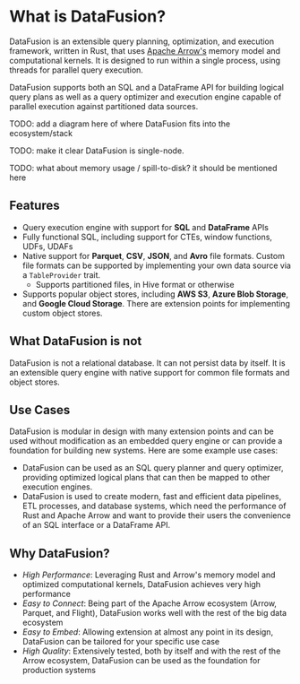 <!---
  Licensed to the Apache Software Foundation (ASF) under one
  or more contributor license agreements.  See the NOTICE file
  distributed with this work for additional information
  regarding copyright ownership.  The ASF licenses this file
  to you under the Apache License, Version 2.0 (the
  "License"); you may not use this file except in compliance
  with the License.  You may obtain a copy of the License at

    http://www.apache.org/licenses/LICENSE-2.0

  Unless required by applicable law or agreed to in writing,
  software distributed under the License is distributed on an
  "AS IS" BASIS, WITHOUT WARRANTIES OR CONDITIONS OF ANY
  KIND, either express or implied.  See the License for the
  specific language governing permissions and limitations
  under the License.
-->

# What is DataFusion?

DataFusion is an extensible query planning, optimization, and execution framework, written in
Rust, that uses [Apache Arrow's](https://arrow.apache.org) memory model and computational kernels.
It is designed to run within a single process, using threads for parallel query execution.

DataFusion supports both an SQL and a DataFrame API for building
logical query plans as well as a query optimizer and execution engine
capable of parallel execution against partitioned data sources.

TODO: add a diagram here of where DataFusion fits into the ecosystem/stack

TODO: make it clear DataFusion is single-node. 

TODO: what about memory usage / spill-to-disk? it should be mentioned here

## Features

- Query execution engine with support for **SQL** and **DataFrame** APIs
- Fully functional SQL, including support for CTEs, window functions, UDFs, UDAFs
- Native support for **Parquet**, **CSV**, **JSON**, and **Avro** file formats. Custom
  file formats can be supported by implementing your own data source via a `TableProvider` trait.
  - Supports partitioned files, in Hive format or otherwise
- Supports popular object stores, including **AWS S3**, **Azure Blob
  Storage**, and **Google Cloud Storage**. There are extension points for implementing
  custom object stores.

## What DataFusion is not

DataFusion is not a relational database. It can not persist data by itself. It is an extensible
query engine with native support for common file formats and object stores.

## Use Cases

DataFusion is modular in design with many extension points and can be
used without modification as an embedded query engine or can provide
a foundation for building new systems. Here are some example use cases:

- DataFusion can be used as an SQL query planner and query optimizer, providing
  optimized logical plans that can then be mapped to other execution engines.
- DataFusion is used to create modern, fast and efficient data
  pipelines, ETL processes, and database systems, which need the
  performance of Rust and Apache Arrow and want to provide their users
  the convenience of an SQL interface or a DataFrame API.

## Why DataFusion?

- _High Performance_: Leveraging Rust and Arrow's memory model and optimized computational kernels, DataFusion achieves very high performance
- _Easy to Connect_: Being part of the Apache Arrow ecosystem (Arrow, Parquet, and Flight), DataFusion works well with the rest of the big data ecosystem
- _Easy to Embed_: Allowing extension at almost any point in its design, DataFusion can be tailored for your specific use case
- _High Quality_: Extensively tested, both by itself and with the rest of the Arrow ecosystem, DataFusion can be used as the foundation for production systems

